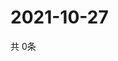 # 2021-10-27
  共 0条

  <!-- BEGIN -->
  <!-- 最后更新时间Wed Oct 27 2021 10:03:18 GMT+0000 (Coordinated Universal Time) -->
  
  <!-- END -->
  
  